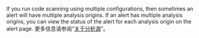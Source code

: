 If you run code scanning using multiple configurations, then sometimes an alert will have multiple analysis origins. If an alert has multiple analysis origins, you can view the status of the alert for each analysis origin on the alert page. 更多信息请参阅“[关于分析源](/code-security/code-scanning/automatically-scanning-your-code-for-vulnerabilities-and-errors/about-code-scanning-alerts#about-analysis-origins)”。